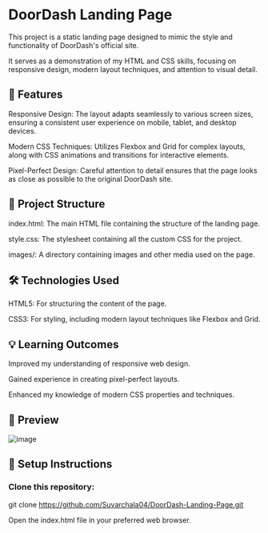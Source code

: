 # DoorDash Landing Page

This project is a static landing page designed to mimic the style and functionality of DoorDash's official site.

It serves as a demonstration of my HTML and CSS skills, focusing on responsive design, modern layout techniques, and attention to visual detail.

## 🚀 Features

Responsive Design: The layout adapts seamlessly to various screen sizes, ensuring a consistent user experience on mobile, tablet, and desktop devices.

Modern CSS Techniques: Utilizes Flexbox and Grid for complex layouts, along with CSS animations and transitions for interactive elements.

Pixel-Perfect Design: Careful attention to detail ensures that the page looks as close as possible to the original DoorDash site.

## 📂 Project Structure

index.html: The main HTML file containing the structure of the landing page.

style.css: The stylesheet containing all the custom CSS for the project.

images/: A directory containing images and other media used on the page.


## 🛠️ Technologies Used

HTML5: For structuring the content of the page.

CSS3: For styling, including modern layout techniques like Flexbox and Grid.

## 💡 Learning Outcomes

Improved my understanding of responsive web design.

Gained experience in creating pixel-perfect layouts.

Enhanced my knowledge of modern CSS properties and techniques.

## 📸 Preview

![image](https://github.com/user-attachments/assets/c7b2879e-e1bf-4550-ae72-d9b5c5872d0d)


## 🔧 Setup Instructions

### Clone this repository:

git clone https://github.com/Suvarchala04/DoorDash-Landing-Page.git

Open the index.html file in your preferred web browser.
